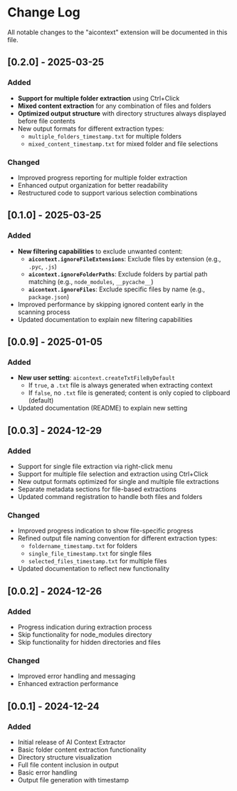 # Change Log
All notable changes to the "aicontext" extension will be documented in this file.

## [0.2.0] - 2025-03-25
### Added
- **Support for multiple folder extraction** using Ctrl+Click
- **Mixed content extraction** for any combination of files and folders
- **Optimized output structure** with directory structures always displayed before file contents
- New output formats for different extraction types:
  - `multiple_folders_timestamp.txt` for multiple folders
  - `mixed_content_timestamp.txt` for mixed folder and file selections
### Changed
- Improved progress reporting for multiple folder extraction
- Enhanced output organization for better readability
- Restructured code to support various selection combinations

## [0.1.0] - 2025-03-25
### Added
- **New filtering capabilities** to exclude unwanted content:
  - **`aicontext.ignoreFileExtensions`**: Exclude files by extension (e.g., `.pyc`, `.js`)
  - **`aicontext.ignoreFolderPaths`**: Exclude folders by partial path matching (e.g., `node_modules`, `__pycache__`)
  - **`aicontext.ignoreFiles`**: Exclude specific files by name (e.g., `package.json`)
- Improved performance by skipping ignored content early in the scanning process
- Updated documentation to explain new filtering capabilities

## [0.0.9] - 2025-01-05
### Added
- **New user setting**: `aicontext.createTxtFileByDefault`
  - If `true`, a `.txt` file is always generated when extracting context
  - If `false`, no `.txt` file is generated; content is only copied to clipboard (default)
- Updated documentation (README) to explain new setting

## [0.0.3] - 2024-12-29
### Added
- Support for single file extraction via right-click menu
- Support for multiple file selection and extraction using Ctrl+Click
- New output formats optimized for single and multiple file extractions
- Separate metadata sections for file-based extractions
- Updated command registration to handle both files and folders
### Changed
- Improved progress indication to show file-specific progress
- Refined output file naming convention for different extraction types:
  - `foldername_timestamp.txt` for folders
  - `single_file_timestamp.txt` for single files
  - `selected_files_timestamp.txt` for multiple files
- Updated documentation to reflect new functionality

## [0.0.2] - 2024-12-26
### Added
- Progress indication during extraction process
- Skip functionality for node_modules directory
- Skip functionality for hidden directories and files
### Changed
- Improved error handling and messaging
- Enhanced extraction performance

## [0.0.1] - 2024-12-24
### Added
- Initial release of AI Context Extractor
- Basic folder content extraction functionality
- Directory structure visualization
- Full file content inclusion in output
- Basic error handling
- Output file generation with timestamp